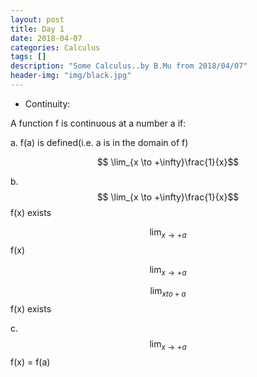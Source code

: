 ```yaml
---
layout: post
title: Day 1
date: 2018-04-07
categories: Calculus
tags: []
description: "Some Calculus..by B.Mu from 2018/04/07"
header-img: "img/black.jpg"
---
```


- Continuity:

A function f is continuous at a number a if:

a. f(a) is defined(i.e. a is in the domain of f)

$$ \lim_{x \to +\infty}\frac{1}{x}$$

b. $$ \lim_{x \to +\infty}\frac{1}{x}$$ f(x) exists

$$\lim_{x \to +a}$$ f(x)

$$\lim_{x \to +a}$$

$$\lim_{x to + a}$$
f(x) exists

c. $$\lim_{x\to + a}$$f(x) = f(a)

        

